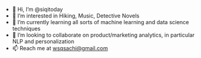 - 👋 Hi, I’m @siqitoday
- 👀 I’m interested in Hiking, Music, Detective Novels
- 🌱 I’m currently learning all sorts of machine learning and data science techniques
- 💞️ I’m looking to collaborate on product/marketing analytics, in particular NLP and personalization
- 📫 Reach me at wsqsachi@gmail.com
